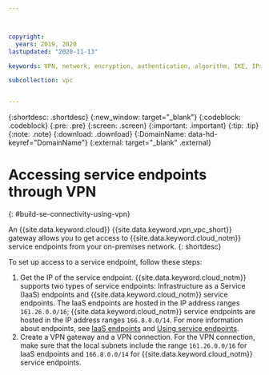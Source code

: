 ```yaml
---



copyright:
  years: 2019, 2020
lastupdated: "2020-11-13"

keywords: VPN, network, encryption, authentication, algorithm, IKE, IPsec, policies, gateway, access endpoint

subcollection: vpc


---
```


{:shortdesc: .shortdesc}
{:new_window: target="_blank"}
{:codeblock: .codeblock}
{:pre: .pre}
{:screen: .screen}
{:important: .important}
{:tip: .tip}
{:note: .note}
{:download: .download}
{:DomainName: data-hd-keyref="DomainName"}
{:external: target="_blank" .external}

# Accessing service endpoints through VPN
{: #build-se-connectivity-using-vpn}

An {{site.data.keyword.cloud}} {{site.data.keyword.vpn_vpc_short}} gateway allows you to get access to {{site.data.keyword.cloud_notm}} service endpoints from your on-premises network.
{: shortdesc}

To set up access to a service endpoint, follow these steps:

1. Get the IP of the service endpoint. {{site.data.keyword.cloud_notm}} supports two types of service endpoints: Infrastructure as a Service (IaaS) endpoints and {{site.data.keyword.cloud_notm}} service endpoints. The IaaS endpoints are hosted in the IP address ranges `161.26.0.0/16`; {{site.data.keyword.cloud_notm}} service endpoints are hosted in the IP address ranges `166.8.0.0/14`. For more information about endpoints, see [IaaS endpoints](/docs/vpc?topic=vpc-service-endpoints-for-vpc#infrastructure-as-a-service-iaas-endpoints) and [Using service endpoints](/docs/account?topic=account-vrf-service-endpoint#use-service-endpoint).
1. Create a VPN gateway and a VPN connection. For the VPN connection, make sure that the local subnets include the range `161.26.0.0/16` for IaaS endpoints and `166.8.0.0/14` for {{site.data.keyword.cloud_notm}} service endpoints.
